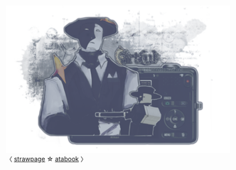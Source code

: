 
<p align”center”

![](https://github.com/FLOWERCR0WN/FLOWERCR0WN/blob/8168807e58aaf147f0675518e34173f72dc295c9/Untitled275_20250806164011.png)
〈 [strawpage](https://basilsalbum.straw.page/) ☆ [atabook](https://basilsalbum.atabook.org/) 〉
</p>


